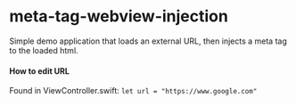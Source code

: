 # meta-tag-webview-injection
Simple demo application that loads an external URL, then injects a meta tag to the loaded html.

#### How to edit URL

Found in ViewController.swift: ` let url = "https://www.google.com" `

